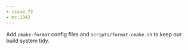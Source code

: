 ```yaml
---
- issue.72
- mr.1342
---
```


Add `cmake-format` config files and `scripts/format-cmake.sh` to keep our build
system tidy.
